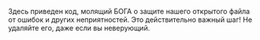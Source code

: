 Здесь приведен код, молящий БОГА о защите нашего открытого файла от ошибок и других неприятностей. 
Это действительно важный шаг! Не удаляйте его, даже если вы неверующий.
